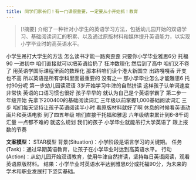 ```yaml
---
title: 同学们家长们！有一门课很重要，一定要从小开始抓！教育 
---
```

 > [!摘要]
介绍了一种针对小学生的英语学习方法，包括幼儿园开始的双语学习、基础阅读词汇的积累、以及通过原版材料和媒体提升英语能力，以实现小学毕业时的高英语水平。

小学生吊打大学生的方法
怎么读书才能一路爽歪歪
只要你小学毕业雅思6分
托福90 一进初中
咱们直接就可以把英语给扔了
狂冲数理化
然后到了高中
咱们又不卷了
用英语学国际课程里面的数理化
那本科咱们读个港大新国立
出路嘎嘎香
开支也不高
所以英语是所有学科里面最重要的
没有之一
那小学毕业怎么才能雅思6
托付90分呢
第一步幼儿园读双语
3岁开始学习牛津的自然拼读
这样孩子认单词速度非常快
英语的口语习惯也很好
孩子早早的
就认为自己是个英语学霸了
第二步一年级开始
先拿下200400的基础阅读词汇
三年级以前掌握1,000基础阅读词汇
三步
咱们每天坚持让孩子英语阅读半小时
看原版材料就好了啊
休息的时候看英语动画片和英语电影
到了四五年级
咱们直接干托福和雅思
六年级结束累计到6-8千词汇量
一点都不难的
就这么规划
我们的孩子
小学毕业就能吊打大学英语了
跟上报数的节奏

**文案模型：**
STAR模型
背景(Situation)：小学阶段是语言学习的关键期。
任务 (Task)：通过早期英语教育，让孩子在小学毕业时达到高英语水平。
行动 (Action)：从幼儿园开始双语教育，使用牛津自然拼读，坚持每日英语阅读，观看英语原版材料。
结果：小学毕业时英语水平达到雅思6分或托福90分，为未来的学术和职业发展打下坚实基础。
